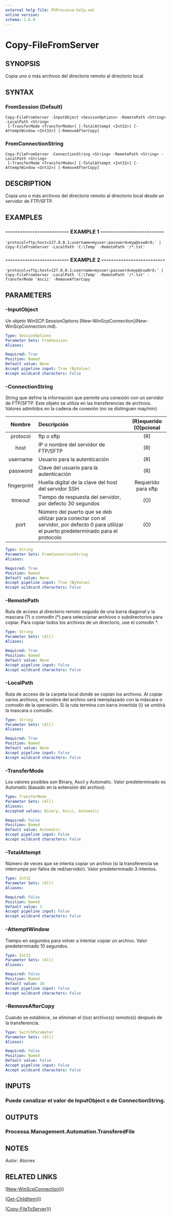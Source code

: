 ```yaml
---
external help file: PSProcessa-help.xml
online version: 
schema: 2.0.0
---
```


# Copy-FileFromServer

## SYNOPSIS
Copia uno o más archivos del directorio remoto al directorio local.

## SYNTAX

### FromSession (Default)
```
Copy-FileFromServer -InputObject <SessionOptions> -RemotePath <String> -LocalPath <String>
 [-TransferMode <TransferMode>] [-TotalAttempt <Int32>] [-AttemptWindow <Int32>] [-RemoveAfterCopy]
```

### FromConnectionString
```
Copy-FileFromServer -ConnectionString <String> -RemotePath <String> -LocalPath <String>
 [-TransferMode <TransferMode>] [-TotalAttempt <Int32>] [-AttemptWindow <Int32>] [-RemoveAfterCopy]
```

## DESCRIPTION
Copia uno o más archivos del directorio remoto al directorio local desde un servidor de FTP/SFTP.

## EXAMPLES

### -------------------------- EXAMPLE 1 --------------------------
```
'protocol=ftp;host=127.0.0.1;username=myuser;password=myp@ssw0rd;' | Copy-FileFromServer -LocalPath 'C:\Temp' -RemotePath '/*.txt'
```

### -------------------------- EXAMPLE 2 --------------------------
```
'protocol=sftp;host=127.0.0.1;username=myuser;password=myp@ssw0rd;' | Copy-FileFromServer -LocalPath 'C:\Temp' -RemotePath '/*.txt' -TransferMode 'Ascii' -RemoveAfterCopy
```

## PARAMETERS

### -InputObject
Un objeto WinSCP.SessionOptions \[New-WinScpConnection\](New-WinScpConnection.md).

```yaml
Type: SessionOptions
Parameter Sets: FromSession
Aliases: 

Required: True
Position: Named
Default value: None
Accept pipeline input: True (ByValue)
Accept wildcard characters: False
```

### -ConnectionString
String que define la información que permite una conexión con un servidor de FTP/SFTP.
Este objeto se utiliza en las transferencias de archivos.
Valores admitidos en la cadena de conexión (no se distinguen may/min)

| Nombre | Descripción | (R)equerido (O)pcional |
| :--------: |:-------------| :---:|
| protocol | ftp o sftp | (R) |
| host | IP o nombre del servidor de FTP/SFTP | (R) |
| username | Usuario para la autenticación | (R) |
| password | Clave del usuario para la autenticación | (R) |
| fingerprint | Huella digital de la clave del host del servidor SSH | Requerido para sftp |
| timeout | Tiempo de respuesta del servidor, por defecto 30 segundos | (O) |
| port | Número del puerto que se deb utilizar para conectar con el servidor, por defecto 0 para utilizar el puerto predeterminado para el protocolo | (O) |

```yaml
Type: String
Parameter Sets: FromConnectionString
Aliases: 

Required: True
Position: Named
Default value: None
Accept pipeline input: True (ByValue)
Accept wildcard characters: False
```

### -RemotePath
Ruta de acceso al directorio remoto seguido de una barra diagonal y la mascara (?) o comodín (*) para seleccionar archivos o subdirectorios para copiar.
Para copiar todos los archivos de un directorio, use el comodin *.

```yaml
Type: String
Parameter Sets: (All)
Aliases: 

Required: True
Position: Named
Default value: None
Accept pipeline input: False
Accept wildcard characters: False
```

### -LocalPath
Ruta de acceso de la carpeta local donde se copian los archivos.
Al copiar varios archivos, el nombre del archivo será reemplazado con la máscara o comodin de la operación.
Si la ruta termina con barra invertida (\\) se omitirá la mascara o comodin.

```yaml
Type: String
Parameter Sets: (All)
Aliases: 

Required: True
Position: Named
Default value: None
Accept pipeline input: False
Accept wildcard characters: False
```

### -TransferMode
Los valores posibles son Binary, Ascii y Automatic.
Valor predeterminado es Automatic (basado en la extensión del archivo).

```yaml
Type: TransferMode
Parameter Sets: (All)
Aliases: 
Accepted values: Binary, Ascii, Automatic

Required: False
Position: Named
Default value: Automatic
Accept pipeline input: False
Accept wildcard characters: False
```

### -TotalAttempt
Número de veces que se intenta copiar un archivo (si la transferencia se interrumpe por fallos de red/servidor).
Valor predeterminado 3 intentos.

```yaml
Type: Int32
Parameter Sets: (All)
Aliases: 

Required: False
Position: Named
Default value: 3
Accept pipeline input: False
Accept wildcard characters: False
```

### -AttemptWindow
Tiempo en segundos para volver a intentar copiar un archivo.
Valor predeterminado 10 segundos.

```yaml
Type: Int32
Parameter Sets: (All)
Aliases: 

Required: False
Position: Named
Default value: 10
Accept pipeline input: False
Accept wildcard characters: False
```

### -RemoveAfterCopy
Cuando se establece, se eliminan el (los) archivo(s) remoto(s) después de la transferencia.

```yaml
Type: SwitchParameter
Parameter Sets: (All)
Aliases: 

Required: False
Position: Named
Default value: False
Accept pipeline input: False
Accept wildcard characters: False
```

## INPUTS

### Puede canalizar el valor de InputObject o de ConnectionString.

## OUTPUTS

### Processa.Management.Automation.TransferedFile

## NOTES
Autor: Atorres

## RELATED LINKS

[[New-WinScpConnection](New-WinScpConnection.md)]()

[[Get-ChildItem](Get-ChildItem.md)]()

[[Copy-FileToServer](Copy-FileToServer.md)]()

